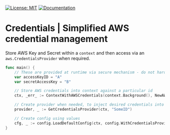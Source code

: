 [![License: MIT](https://img.shields.io/badge/License-MIT-blue.svg)](https://en.wikipedia.org/wiki/MIT_License)
[![Documentation](https://img.shields.io/badge/Documentation-GoDoc-green.svg)](https://godoc.org/github.com/gford1000-go/aws/credentials)

# Credentials | Simplified AWS credential management

Store AWS Key and Secret within a `context` and then access via an `aws.CredentialsProvider` when required.

```go
func main() {
    // These are provided at runtime via secure mechanism - do not hardcode values
    var accessKeyID = "A"
    var secretAccessKey = "B"

    // Store AWS credentials into context against a particular id
    ctx, _err_ := ContextWithAWSCredentials(context.Background(), NewAWSCredentials("SomeID", accessKeyID, secretAccessKey))

    // Create provider when needed, to inject desired credentials into AWS config
    provider, _ := GetCredentialsProvider(ctx, "SomeID")

    // Create config using values
    cfg, _ := config.LoadDefaultConfig(ctx, config.WithCredentialsProvider(provider))
}
```
